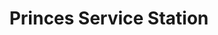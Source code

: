 ---
title: "Princes Service Station"
url: /colwyn-bay/princes-service-station/
shop: convenience
---